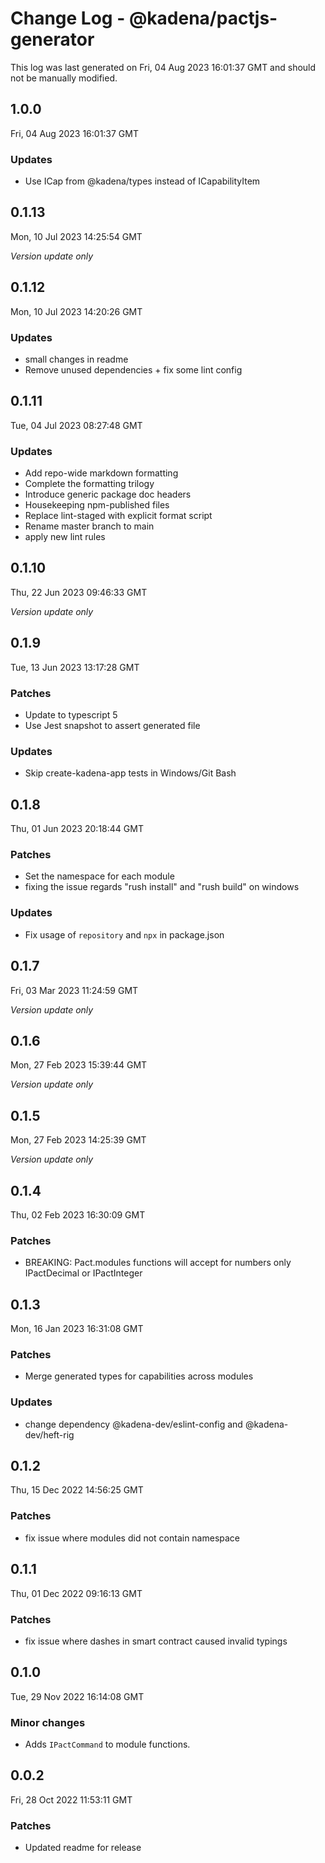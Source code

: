 # Change Log - @kadena/pactjs-generator

This log was last generated on Fri, 04 Aug 2023 16:01:37 GMT and should not be manually modified.

## 1.0.0
Fri, 04 Aug 2023 16:01:37 GMT

### Updates

- Use ICap from @kadena/types instead of ICapabilityItem

## 0.1.13
Mon, 10 Jul 2023 14:25:54 GMT

_Version update only_

## 0.1.12
Mon, 10 Jul 2023 14:20:26 GMT

### Updates

- small changes in readme
- Remove unused dependencies + fix some lint config

## 0.1.11
Tue, 04 Jul 2023 08:27:48 GMT

### Updates

- Add repo-wide markdown formatting
- Complete the formatting trilogy
- Introduce generic package doc headers
- Housekeeping npm-published files
- Replace lint-staged with explicit format script
- Rename master branch to main
- apply new lint rules

## 0.1.10
Thu, 22 Jun 2023 09:46:33 GMT

_Version update only_

## 0.1.9
Tue, 13 Jun 2023 13:17:28 GMT

### Patches

- Update to typescript 5
- Use Jest snapshot to assert generated file

### Updates

- Skip create-kadena-app tests in Windows/Git Bash

## 0.1.8
Thu, 01 Jun 2023 20:18:44 GMT

### Patches

- Set the namespace for each module
- fixing the issue regards "rush install" and "rush build" on windows

### Updates

- Fix usage of `repository` and `npx` in package.json

## 0.1.7
Fri, 03 Mar 2023 11:24:59 GMT

_Version update only_

## 0.1.6
Mon, 27 Feb 2023 15:39:44 GMT

_Version update only_

## 0.1.5
Mon, 27 Feb 2023 14:25:39 GMT

_Version update only_

## 0.1.4
Thu, 02 Feb 2023 16:30:09 GMT

### Patches

- BREAKING: Pact.modules functions will accept for numbers only IPactDecimal or IPactInteger

## 0.1.3
Mon, 16 Jan 2023 16:31:08 GMT

### Patches

- Merge generated types for capabilities across modules 

### Updates

- change dependency @kadena-dev/eslint-config and @kadena-dev/heft-rig

## 0.1.2
Thu, 15 Dec 2022 14:56:25 GMT

### Patches

- fix issue where modules did not contain namespace

## 0.1.1
Thu, 01 Dec 2022 09:16:13 GMT

### Patches

- fix issue where dashes in smart contract caused invalid typings

## 0.1.0
Tue, 29 Nov 2022 16:14:08 GMT

### Minor changes

- Adds `IPactCommand` to module functions.

## 0.0.2
Fri, 28 Oct 2022 11:53:11 GMT

### Patches

- Updated readme for release

